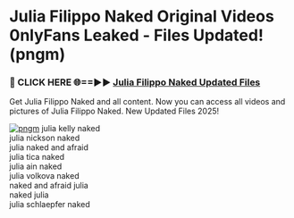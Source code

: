 # Julia Filippo Naked Original Videos 0nlyFans Leaked - Files Updated! (pngm)

<h3>🔴 CLICK HERE 🌐==►► <a href="https://tinyurl.com/up5wt9bj" rel="nofollow">Julia Filippo Naked Updated Files</a></h3>

Get Julia Filippo Naked and all content. Now you can access all videos and pictures of Julia Filippo Naked. New Updated Files 2025!

[![pngm](https://i.imgur.com/ABiUzMV.gif)](https://tinyurl.com/up5wt9bj)
julia kelly naked<br>
julia nickson naked<br>
julia naked and afraid<br>
julia tica naked<br>
julia ain naked<br>
julia volkova naked<br>
naked and afraid julia<br>
naked julia<br>
julia schlaepfer naked